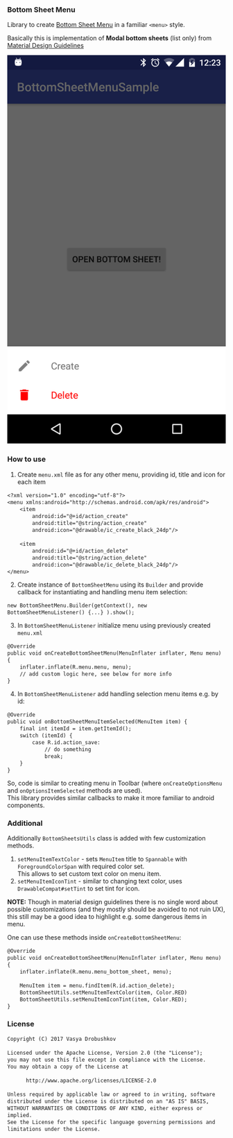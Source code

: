 ### Bottom Sheet Menu
Library to create [Bottom Sheet Menu](https://material.io/guidelines/components/bottom-sheets.html) in a familiar `<menu>` style.

Basically this is implementation of **Modal bottom sheets** (list only) from [Material Design Guidelines](https://material.io/guidelines/components/bottom-sheets.html#bottom-sheets-modal-bottom-sheets)

![Image](/img/example.png)

### How to use
1. Create `menu.xml` file as for any other menu, providing id, title and icon for each item
```
<?xml version="1.0" encoding="utf-8"?>
<menu xmlns:android="http://schemas.android.com/apk/res/android">
    <item
        android:id="@+id/action_create"
        android:title="@string/action_create"
        android:icon="@drawable/ic_create_black_24dp"/>

    <item
        android:id="@+id/action_delete"
        android:title="@string/action_delete"
        android:icon="@drawable/ic_delete_black_24dp"/>
</menu>
```
2. Create instance of `BottomSheetMenu` using its `Builder` and provide callback for instantiating and handling menu item selection:
```
new BottomSheetMenu.Builder(getContext(), new BottomSheetMenuListener() {...} ).show();
```
3. In `BottomSheetMenuListener` initialize menu using previously created `menu.xml`
```
@Override
public void onCreateBottomSheetMenu(MenuInflater inflater, Menu menu) {
    inflater.inflate(R.menu.menu, menu);
    // add custom logic here, see below for more info
}
```
4. In `BottomSheetMenuListener` add handling selection menu items e.g. by id:
```
@Override
public void onBottomSheetMenuItemSelected(MenuItem item) {
    final int itemId = item.getItemId();
    switch (itemId) {
        case R.id.action_save:
            // do something
            break;
    }
}
```

So, code is similar to creating menu in Toolbar (where `onCreateOptionsMenu` and `onOptionsItemSelected` methods are used).<br/>
This library provides similar callbacks to make it more familiar to android components.

### Additional
Additionally `BottomSheetsUtils` class is added with few customization methods.
1. `setMenuItemTextColor` - sets `MenuItem` title to `Spannable` with `ForegroundColorSpan` with required color set.<br/>
This allows to set custom text color on menu item.<br/>
2. `setMenuItemIconTint` - similar to changing text color, uses `DrawableCompat#setTint` to set tint for icon.

**NOTE:** Though in material design guidelines there is no single word about possible customizations (and they mostly should be avoided to not ruin UX), this still may be a good idea to highlight e.g. some dangerous items in menu.

One can use these methods inside `onCreateBottomSheetMenu`:
```
@Override
public void onCreateBottomSheetMenu(MenuInflater inflater, Menu menu) {
    inflater.inflate(R.menu.menu_bottom_sheet, menu);

    MenuItem item = menu.findItem(R.id.action_delete);
    BottomSheetUtils.setMenuItemTextColor(item, Color.RED)
    BottomSheetUtils.setMenuItemIconTint(item, Color.RED);
}
```

### License
```
Copyright (C) 2017 Vasya Drobushkov

Licensed under the Apache License, Version 2.0 (the "License");
you may not use this file except in compliance with the License.
You may obtain a copy of the License at

      http://www.apache.org/licenses/LICENSE-2.0

Unless required by applicable law or agreed to in writing, software
distributed under the License is distributed on an "AS IS" BASIS,
WITHOUT WARRANTIES OR CONDITIONS OF ANY KIND, either express or implied.
See the License for the specific language governing permissions and
limitations under the License.
 ```